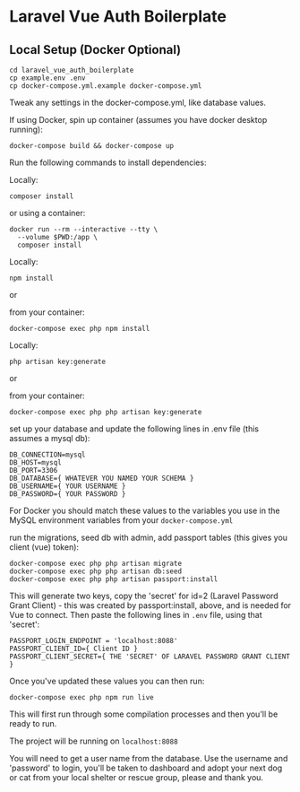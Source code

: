 # Laravel Vue Auth Boilerplate

## Local Setup (Docker Optional)
```
cd laravel_vue_auth_boilerplate
cp example.env .env
cp docker-compose.yml.example docker-compose.yml
```

Tweak any settings in the docker-compose.yml, like database values.

If using Docker, spin up container (assumes you have docker desktop running):
```
docker-compose build && docker-compose up
```

Run the following commands to install dependencies:

Locally:
```
composer install
```

or using a container:
```
docker run --rm --interactive --tty \
  --volume $PWD:/app \
  composer install
```

Locally:
```
npm install
```

or

from your container:
```
docker-compose exec php npm install
```

Locally:
```
php artisan key:generate
```

or

from your container:
```
docker-compose exec php php artisan key:generate
```

set up your database and update the following lines in .env file (this assumes a mysql db):
```
DB_CONNECTION=mysql
DB_HOST=mysql
DB_PORT=3306
DB_DATABASE={ WHATEVER YOU NAMED YOUR SCHEMA }
DB_USERNAME={ YOUR USERNAME }
DB_PASSWORD={ YOUR PASSWORD }
```

For Docker you should match these values to the variables you use in the MySQL environment variables from your `docker-compose.yml`


run the migrations, seed db with admin, add passport tables (this gives you client (vue) token):
```
docker-compose exec php php artisan migrate
docker-compose exec php php artisan db:seed
docker-compose exec php php artisan passport:install
```

This will generate two keys, copy the 'secret' for id=2 (Laravel Password Grant Client) - this was created by passport:install, above, and is needed for Vue to connect.  Then paste the following lines in `.env` file, using that 'secret':

```
PASSPORT_LOGIN_ENDPOINT = 'localhost:8088'
PASSPORT_CLIENT_ID={ Client ID }
PASSPORT_CLIENT_SECRET={ THE 'SECRET' OF LARAVEL PASSWORD GRANT CLIENT }
```

Once you've updated these values you can then run:

```
docker-compose exec php npm run live
```

This will first run through some compilation processes and then you'll be ready to run.

The project will be running on `localhost:8088`

You will need to get a user name from the database. Use the username and 'password' to login, you'll be taken to dashboard and adopt your next dog or cat from your local shelter or rescue group, please and thank you.
